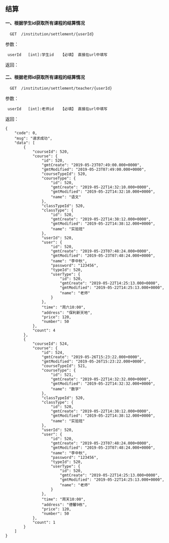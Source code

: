 ## 结算

#### 一、根据学生id获取所有课程的结算情况

      GET  /institution/settlement/{userId}
  
参数：

     userId   [int]:学生id   【必填】 直接在url中填写
          
返回：

#### 二、根据老师id获取所有课程的结算情况

      GET  /institution/settlement/teacher/{userId}
  
参数：

     userId   [int]:老师id   【必填】 直接在url中填写
          
返回：
 
    {
        "code": 0,
        "msg": "请求成功",
        "data": [
            {
                "courseId": 520,
                "course": {
                    "id": 520,
                    "gmtCreate": "2019-05-23T07:49:00.000+0000",
                    "gmtModified": "2019-05-23T07:49:00.000+0000",
                    "courseTypeId": 520,
                    "courseType": {
                        "id": 520,
                        "gmtCreate": "2019-05-22T14:32:10.000+0000",
                        "gmtModified": "2019-05-22T14:32:10.000+0000",
                        "name": "语文"
                    },
                    "classTypeId": 520,
                    "classType": {
                        "id": 520,
                        "gmtCreate": "2019-05-22T14:38:12.000+0000",
                        "gmtModified": "2019-05-22T14:38:12.000+0000",
                        "name": "实验班"
                    },
                    "userId": 520,
                    "user": {
                        "id": 520,
                        "gmtCreate": "2019-05-23T07:48:24.000+0000",
                        "gmtModified": "2019-05-23T07:48:24.000+0000",
                        "name": "李中秋",
                        "password": "123456",
                        "typeId": 520,
                        "userType": {
                            "id": 520,
                            "gmtCreate": "2019-05-22T14:25:13.000+0000",
                            "gmtModified": "2019-05-22T14:25:13.000+0000",
                            "name": "老师"
                        }
                    },
                    "time": "周六10:00",
                    "address": "保利新天地",
                    "price": 120,
                    "number": 50
                },
                "count": 4
            },
            {
                "courseId": 524,
                "course": {
                    "id": 524,
                    "gmtCreate": "2019-05-26T15:23:22.000+0000",
                    "gmtModified": "2019-05-26T15:23:22.000+0000",
                    "courseTypeId": 521,
                    "courseType": {
                        "id": 521,
                        "gmtCreate": "2019-05-22T14:32:32.000+0000",
                        "gmtModified": "2019-05-22T14:32:32.000+0000",
                        "name": "数学"
                    },
                    "classTypeId": 520,
                    "classType": {
                        "id": 520,
                        "gmtCreate": "2019-05-22T14:38:12.000+0000",
                        "gmtModified": "2019-05-22T14:38:12.000+0000",
                        "name": "实验班"
                    },
                    "userId": 520,
                    "user": {
                        "id": 520,
                        "gmtCreate": "2019-05-23T07:48:24.000+0000",
                        "gmtModified": "2019-05-23T07:48:24.000+0000",
                        "name": "李中秋",
                        "password": "123456",
                        "typeId": 520,
                        "userType": {
                            "id": 520,
                            "gmtCreate": "2019-05-22T14:25:13.000+0000",
                            "gmtModified": "2019-05-22T14:25:13.000+0000",
                            "name": "老师"
                        }
                    },
                    "time": "周天10:00",
                    "address": "德馨9栋",
                    "price": 120,
                    "number": 50
                },
                "count": 1
            }
        ]
    }


